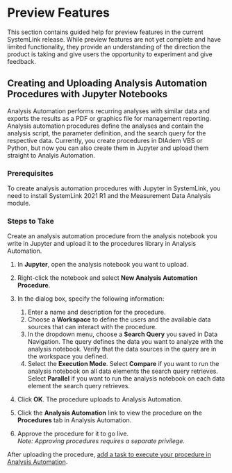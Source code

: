 # Preview Features

This section contains guided help for preview features in the current SystemLink release. While preview features are not yet complete and have limited functionality, they provide an understanding of the direction the product is taking and give users the opportunity to experiment and give feedback.

## Creating and Uploading Analysis Automation Procedures with Jupyter Notebooks

Analysis Automation performs recurring analyses with similar data and exports the results as a PDF or graphics file for management reporting. Analysis automation procedures define the analyses and contain the analysis script, the parameter definition, and the search query for the respective data. Currently, you create procedures in DIAdem VBS or Python, but now you can also create them in Jupyter and upload them straight to Analyis Automation.  

### Prerequisites

To create analysis automation procedures with Jupyter in SystemLink, you need to install SystemLink 2021 R1 and the Measurement Data Analysis module.

### Steps to Take

Create an analysis automation procedure from the analysis notebook you write in Jupyter and upload it to the procedures library in Analysis Automation.

1. In __Jupyter__, open the analysis notebook you want to upload.

2. Right-click the notebook and select __New Analysis Automation Procedure__.

3. In the dialog box, specify the following information:
    1. Enter a name and description for the procedure.
    2. Choose a __Workspace__ to define the users and the available data sources that can interact with the procedure.
    3. In the dropdown menu, choose a __Search Query__ you saved in Data Navigation.
      The query defines the data you want to analyze with the analysis notebook. Verify that the data sources in the query are in the workspace you defined.
    4. Select the __Execution Mode__.
      Select __Compare__ if you want to run the analysis notebook on all data elements the search query retrieves.
      Select __Parallel__ if you want to run the analysis notebook on each data element the search query retrieves.
4. Click __OK__.
    The procedure uploads to Analysis Automation.
5. Click the __Analysis Automation__ link to view the procedure on the __Procedures__ tab in Analysis Automation.
6. Approve the procedure for it to go live.  
*Note: Approving procedures requires a separate privilege.*

After uploading the procedure, [add a task to execute your procedure in Analysis Automation](https://www.ni.com/r/slmanual/analysis/adding-editing-tasks-for-analysis-automation-procedures/).

